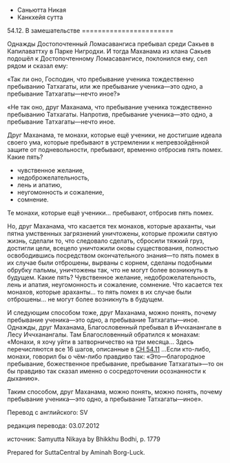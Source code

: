 









* Саньютта Никая
* Канкхейя сутта


54\.12\. В замешательстве
\=\=\=\=\=\=\=\=\=\=\=\=\=\=\=\=\=\=\=\=\=\=\=



Однажды Достопочтенный Ломасавангиса пребывал среди Сакьев в Капилаваттху в Парке Нигродхи\. И тогда Маханама из клана Сакьев подошёл к Достопочтенному Ломасавангисе, поклонился ему, сел рядом и сказал ему:


«Так ли оно, Господин, что пребывание ученика тождественно пребыванию Татхагаты, или же пребывание ученика—это одно, а пребывание Татхагаты—нечто иное?»


«Не так оно, друг Маханама, что пребывание ученика тождественно пребыванию Татхагаты\. Напротив, пребывание ученика—это одно, а пребывание Татхагаты—нечто иное\.


Друг Маханама, те монахи, которые ещё ученики, не достигшие идеала своего ума, которые пребывают в устремлении к непревзойдённой защите от подневольности, пребывают, временно отбросив пять помех\. Какие пять?


* чувственное желание,
* недоброжелательность,
* лень и апатию,
* неугомонность и сожаление,
* сомнение\.


Те монахи, которые ещё ученики… пребывают, отбросив пять помех\.


Но, друг Маханама, что касается тех монахов, которые араханты, чьи пятна умственных загрязнений уничтожены, которые прожили святую жизнь, сделали то, что следовало сделать, сбросили тяжкий груз, достигли цели, всецело уничтожили оковы существования, полностью освободившись посредством окончательного знания—то пять помех в их случае были отброшены, вырваны с корнем, сделаны подобными обрубку пальмы, уничтожены так, что не могут более возникнуть в будущем\. Какие пять? Чувственное желание, недоброжелательность, лень и апатия, неугомонность и сожаление, сомнение\. Что касается тех монахов, которые араханты… то пять помех в их случае были отброшены… не могут более возникнуть в будущем\.


И следующим способом тоже, друг Маханама, можно понять, почему пребывание ученика—это одно, а пребывание Татхагаты—иное\. Однажды, друг Маханама, Благословенный пребывал в Иччханангале в Лесу Иччханангалы\. Там Благословенный обратился к монахам: «Монахи, я хочу уйти в затворничество на три месяца… Здесь перечисляются все 16 шагов, описанные в [СН 54\.11](/sn54\.11/ru/sv) …Если кто\-либо, монахи, говорил бы о чём\-либо правдиво так: «Это—благородное пребывание, божественное пребывание, пребывание Татхагаты»—то он бы правдиво так сказал именно о сосредоточении осознанности к дыханию»\.


Таким способом, друг Маханама, можно понять, можно понять, почему пребывание ученика—это одно, а пребывание Татхагаты—иное»\.



Перевод с английского: SV


редакция перевода: 03\.07\.2012


источник: Samyutta Nikaya by Bhikkhu Bodhi, p\. 1779


Prepared for SuttaCentral by Aminah Borg\-Luck\.






